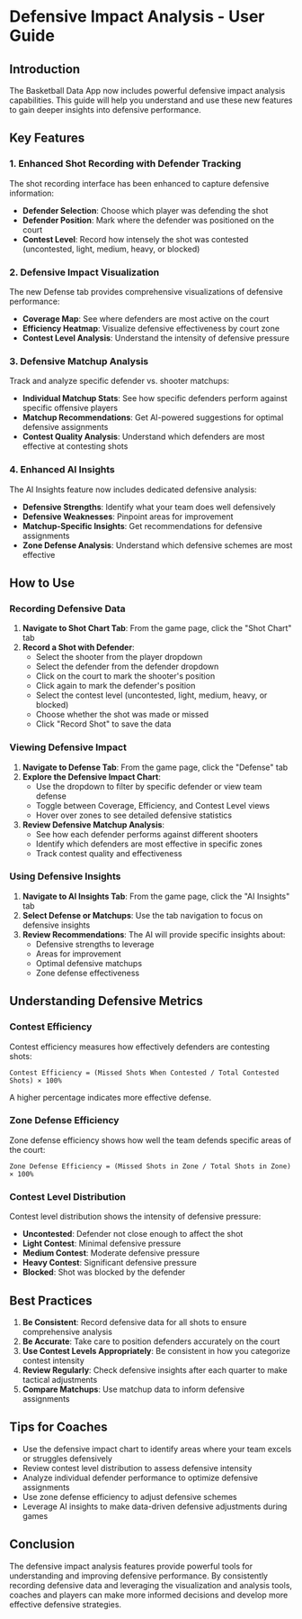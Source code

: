 # Defensive Impact Analysis - User Guide

## Introduction

The Basketball Data App now includes powerful defensive impact analysis capabilities. This guide will help you understand and use these new features to gain deeper insights into defensive performance.

## Key Features

### 1. Enhanced Shot Recording with Defender Tracking

The shot recording interface has been enhanced to capture defensive information:

- **Defender Selection**: Choose which player was defending the shot
- **Defender Position**: Mark where the defender was positioned on the court
- **Contest Level**: Record how intensely the shot was contested (uncontested, light, medium, heavy, or blocked)

### 2. Defensive Impact Visualization

The new Defense tab provides comprehensive visualizations of defensive performance:

- **Coverage Map**: See where defenders are most active on the court
- **Efficiency Heatmap**: Visualize defensive effectiveness by court zone
- **Contest Level Analysis**: Understand the intensity of defensive pressure

### 3. Defensive Matchup Analysis

Track and analyze specific defender vs. shooter matchups:

- **Individual Matchup Stats**: See how specific defenders perform against specific offensive players
- **Matchup Recommendations**: Get AI-powered suggestions for optimal defensive assignments
- **Contest Quality Analysis**: Understand which defenders are most effective at contesting shots

### 4. Enhanced AI Insights

The AI Insights feature now includes dedicated defensive analysis:

- **Defensive Strengths**: Identify what your team does well defensively
- **Defensive Weaknesses**: Pinpoint areas for improvement
- **Matchup-Specific Insights**: Get recommendations for defensive assignments
- **Zone Defense Analysis**: Understand which defensive schemes are most effective

## How to Use

### Recording Defensive Data

1. **Navigate to Shot Chart Tab**: From the game page, click the "Shot Chart" tab
2. **Record a Shot with Defender**:
   - Select the shooter from the player dropdown
   - Select the defender from the defender dropdown
   - Click on the court to mark the shooter's position
   - Click again to mark the defender's position
   - Select the contest level (uncontested, light, medium, heavy, or blocked)
   - Choose whether the shot was made or missed
   - Click "Record Shot" to save the data

### Viewing Defensive Impact

1. **Navigate to Defense Tab**: From the game page, click the "Defense" tab
2. **Explore the Defensive Impact Chart**:
   - Use the dropdown to filter by specific defender or view team defense
   - Toggle between Coverage, Efficiency, and Contest Level views
   - Hover over zones to see detailed defensive statistics
3. **Review Defensive Matchup Analysis**:
   - See how each defender performs against different shooters
   - Identify which defenders are most effective in specific zones
   - Track contest quality and effectiveness

### Using Defensive Insights

1. **Navigate to AI Insights Tab**: From the game page, click the "AI Insights" tab
2. **Select Defense or Matchups**: Use the tab navigation to focus on defensive insights
3. **Review Recommendations**: The AI will provide specific insights about:
   - Defensive strengths to leverage
   - Areas for improvement
   - Optimal defensive matchups
   - Zone defense effectiveness

## Understanding Defensive Metrics

### Contest Efficiency

Contest efficiency measures how effectively defenders are contesting shots:

```
Contest Efficiency = (Missed Shots When Contested / Total Contested Shots) × 100%
```

A higher percentage indicates more effective defense.

### Zone Defense Efficiency

Zone defense efficiency shows how well the team defends specific areas of the court:

```
Zone Defense Efficiency = (Missed Shots in Zone / Total Shots in Zone) × 100%
```

### Contest Level Distribution

Contest level distribution shows the intensity of defensive pressure:

- **Uncontested**: Defender not close enough to affect the shot
- **Light Contest**: Minimal defensive pressure
- **Medium Contest**: Moderate defensive pressure
- **Heavy Contest**: Significant defensive pressure
- **Blocked**: Shot was blocked by the defender

## Best Practices

1. **Be Consistent**: Record defensive data for all shots to ensure comprehensive analysis
2. **Be Accurate**: Take care to position defenders accurately on the court
3. **Use Contest Levels Appropriately**: Be consistent in how you categorize contest intensity
4. **Review Regularly**: Check defensive insights after each quarter to make tactical adjustments
5. **Compare Matchups**: Use matchup data to inform defensive assignments

## Tips for Coaches

- Use the defensive impact chart to identify areas where your team excels or struggles defensively
- Review contest level distribution to assess defensive intensity
- Analyze individual defender performance to optimize defensive assignments
- Use zone defense efficiency to adjust defensive schemes
- Leverage AI insights to make data-driven defensive adjustments during games

## Conclusion

The defensive impact analysis features provide powerful tools for understanding and improving defensive performance. By consistently recording defensive data and leveraging the visualization and analysis tools, coaches and players can make more informed decisions and develop more effective defensive strategies.